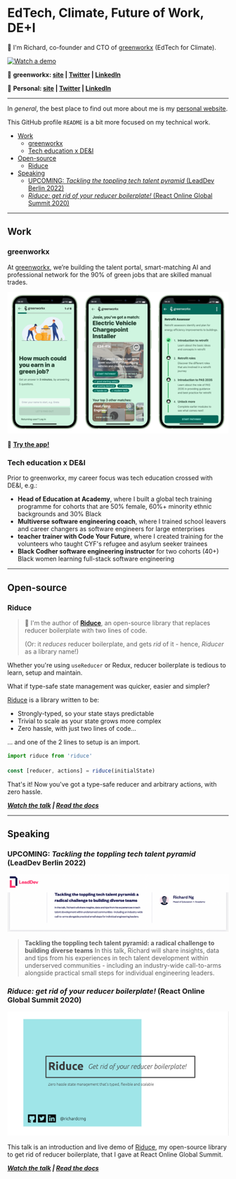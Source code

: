 # EdTech, Climate, Future of Work, DE+I <!-- omit in toc -->

👋 I'm Richard, co-founder and CTO of [greenworkx](https://greenworkx.org) (EdTech for Climate).

[![Watch a demo](https://img.youtube.com/vi/79ZArGUW-dY/0.jpg)](https://youtu.be/79ZArGUW-dY)

🔗 **greenworkx: [site](https://greenworkx.org) | [Twitter](https://twitter.com/joingreenworkx) | [LinkedIn](https://www.linkedin.com/company/joingreenworkx)**

🔗 **Personal: [site](https://richard.ng/) | [Twitter](https://twitter.com/richardcrng) | [LinkedIn](https://www.linkedin.com/in/richardcrng/)**

---

In *general*, the best place to find out more about me is my [personal website](https://richard.ng/).

This GitHub profile `README` is a bit more focused on my technical work.

- [Work](#work)
  - [greenworkx](#greenworkx)
  - [Tech education x DE&I](#tech-education-x-dei)
- [Open-source](#open-source)
  - [Riduce](#riduce)
- [Speaking](#speaking)
  - [UPCOMING: *Tackling the toppling tech talent pyramid* (LeadDev Berlin 2022)](#upcoming-tackling-the-toppling-tech-talent-pyramid-leaddev-berlin-2022)
  - [*Riduce: get rid of your reducer boilerplate!* (React Online Global Summit 2020)](#riduce-get-rid-of-your-reducer-boilerplate-react-online-global-summit-2020)

---

## Work

### greenworkx

At [greenworkx](https://greenworkx.org), we’re building the talent portal, smart-matching AI and professional network for the 90% of green jobs that are skilled manual trades.

![greenworkx screenshots](img/greenworkx-screenshots.png)

📱 **[Try the app!](https://greenworkx.app)**

### Tech education x DE&I

Prior to greenworkx, my career focus was tech education crossed with DE&I, e.g.:
- **Head of Education at Academy**, where I built a global tech training programme for cohorts that are 50% female, 60%+ minority ethnic backgrounds and 30% Black
- **Multiverse software engineering coach**, where I trained school leavers and career changers as software engineers for large enterprises 
- **teacher trainer with Code Your Future**, where I created training for the volunteers who taught CYF's refugee and asylum seeker trainees
- **Black Codher software engineering instructor** for two cohorts (40+) Black women learning full-stack software engineering

---
## Open-source

### Riduce

> 👻 I'm the author of **[Riduce](https://github.com/richardcrng/riduce)**, an open-source library that replaces reducer boilerplate with two lines of code.
> 
> (Or: it *reduces* reducer boilerplate, and gets *rid* of it - hence, *Riducer* as a library name!)

Whether you're using `useReducer` or Redux, reducer boilerplate is tedious to learn, setup and maintain.

What if type-safe state management was quicker, easier and simpler?

[Riduce](https://github.com/richardcrng/riduce) is a library written to be:

- Strongly-typed, so your state stays predictable
- Trivial to scale as your state grows more complex
- Zero hassle, with just two lines of code...

... and one of the 2 lines to setup is an import.

```js
import riduce from 'riduce'

const [reducer, actions] = riduce(initialState)
```

That's it! Now you've got a type-safe reducer and arbitrary actions, with zero hassle.

***[Watch the talk](https://richardng.notion.site/Watch-the-talk-eb9283c1c51c4aa1881c8354625a273c) | [Read the docs](https://richardng.notion.site/richardng/Riduce-3cb629505a8d49279fe8848e1d564deb)***

___

## Speaking

### UPCOMING: *Tackling the toppling tech talent pyramid* (LeadDev Berlin 2022)

![LeadDev talk](img/lead-dev-talk.png)

> **Tackling the toppling tech talent pyramid: a radical challenge to building diverse teams**
> In this talk, Richard will share insights, data and tips from his experiences in tech talent development within underserved communities - including an industry-wide call-to-arms alongside practical small steps for individual engineering leaders.

### *Riduce: get rid of your reducer boilerplate!* (React Online Global Summit 2020)

![Riduce talk](img/riduce.png)

This talk is an introduction and live demo of [Riduce](#riduce), my open-source library to get rid of reducer boilerplate, that I gave at React Online Global Summit.

***[Watch the talk](https://richardng.notion.site/Watch-the-talk-eb9283c1c51c4aa1881c8354625a273c) | [Read the docs](https://richardng.notion.site/richardng/Riduce-3cb629505a8d49279fe8848e1d564deb)***
